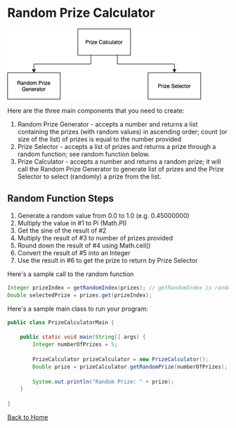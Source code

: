 # Random Prize Calculator

![Diagram](utils-1-diagram.png)

Here are the three main components that you need to create:
1. Random Prize Generator - accepts a number and returns a list containing the prizes (with random values) in ascending order; count (or size of the list) of prizes is equal to the number provided
2. Prize Selector - accepts a list of prizes and returns a prize through a random function; see random function below.
3. Prize Calculator - accepts a number and returns a random prize; it will call the Random Prize Generator to generate list of prizes and the Prize Selector to select (randomly) a prize from the list.

## Random Function Steps
1. Generate a random value from 0.0 to 1.0 (e.g. 0.45000000)
2. Multiply the value in #1 to Pi (Math.PI)
3. Get the sine of the result of #2
4. Multiply the result of #3 to number of prizes provided
5. Round down the result of #4 using Math.ceil()
6. Convert the result of #5 into an Integer
7. Use the result in #6 to get the prize to return by Prize Selector

Here's a sample call to the random function
```java
Integer prizeIndex = getRandomIndex(prizes); // getRandomIndex is random function (or method)
Double selectedPrize = prizes.get(prizeIndex);
```

Here's a sample main class to run your program:
```java
public class PrizeCalculatorMain {

    public static void main(String[] args) {
        Integer numberOfPrizes = 5;

        PrizeCalculator prizeCalculator = new PrizeCalculator();
        Double prize = prizeCalculator.getRandomPrize(numberOfPrizes);

        System.out.println("Random Prize: " + prize);
    }

}
```

[Back to Home](README.md)
